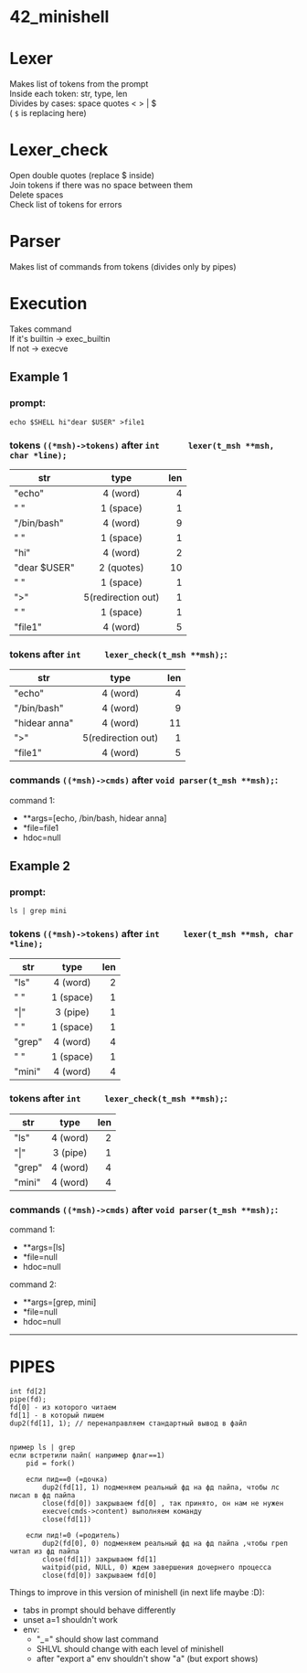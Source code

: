 # 42_minishell

# Lexer 
Makes list of tokens from the prompt  
Inside each token: str, type, len  
Divides by cases: space quotes < > | \$     
( ```$``` is replacing here)

# Lexer_check
Open double quotes (replace $ inside)   
Join tokens if there was no space between them  
Delete spaces   
Check list of tokens for errors

# Parser
Makes list of commands from tokens (divides only by pipes)

# Execution
Takes command   
If it's builtin -> exec_builtin   
If not -> execve

## Example 1
### prompt: 
```
echo $SHELL hi"dear $USER" >file1
```
### tokens ```((*msh)->tokens)``` after ```int		lexer(t_msh **msh, char *line);```
| str           | type           | len  |
| ------------- |:-------------:| -----:|
| "echo"        | 4 (word)      |   4   |
| " "           | 1 (space)     |   1   |
| "/bin/bash"   | 4 (word)      |   9   |
| " "           | 1 (space)     |   1   |
| "hi"          | 4 (word)      |   2   |
| "dear $USER"  | 2 (quotes)    |   10  |
| " "           | 1 (space)     |   1   |
| ">"           | 5(redirection out)     |   1   |
| " "           | 1 (space)     |   1   |
| "file1"        | 4 (word)     |   5  |


### tokens after ```int		lexer_check(t_msh **msh);```: 
| str           | type           | len  |
| ------------- |:-------------:| -----:|
| "echo"        | 4 (word)      |   4   |
| "/bin/bash"   | 4 (word)      |   9   |
| "hidear anna" | 4 (word)      |   11  |
| ">"           | 5(redirection out)     |   1   |
| "file1"        | 4 (word)     |   5  |


### commands ```((*msh)->cmds)``` after ```void	parser(t_msh **msh);```:   

command 1:			
  -  **args=[echo, /bin/bash, hidear anna]
  -  *file=file1
  -  hdoc=null


## Example 2
### prompt: 
```
ls | grep mini
```  
### tokens ```((*msh)->tokens)```  after ```int		lexer(t_msh **msh, char *line);```
| str           | type           | len  |
| ------------- |:-------------:| -----:|
| "ls"          | 4 (word)      |   2   |
| " "           | 1 (space)     |   1   |
| "\|"           | 3 (pipe)      |   1   |
| " "           | 1 (space)     |   1   |
| "grep"        | 4 (word)      |   4   |
| " "           | 1 (space)     |   1   |
| "mini"        | 4 (word)      |   4  |


### tokens after ```int		lexer_check(t_msh **msh);```: 
| str           | type           | len  |
| ------------- |:-------------:| -----:|
| "ls"          | 4 (word)      |   2   |
| "\|"          | 3 (pipe)      |   1   |
| "grep"        | 4 (word)      |   4   |
| "mini"        | 4 (word)      |   4  |


### commands ```((*msh)->cmds)``` after ```void	parser(t_msh **msh);```:   
command 1:			
  -  **args=[ls]
  -  *file=null
  -  hdoc=null	

command 2:			
  -  **args=[grep, mini]
  -  *file=null
  -  hdoc=null
    

              
------------------------------------------------------------------------------------------
# PIPES
```
int	fd[2]
pipe(fd);
fd[0] - из которого читаем
fd[1] - в который пишем
dup2(fd[1], 1); // перенаправляем стандартный вывод в файл


пример ls | grep
если встретили пайп( например флаг==1)
	pid = fork()

	если пид==0 (=дочка)
		dup2(fd[1], 1) подменяем реальный фд на фд пайпа, чтобы лс писал в фд пайпа
		close(fd[0]) закрываем fd[0] , так принято, он нам не нужен
		execve(cmds->content) выполняем команду
		close(fd[1])
	
	если пид!=0 (=родитель)
		dup2(fd[0], 0) подменяем реальный фд на фд пайпа ,чтобы греп читал из фд пайпа
		close(fd[1]) закрываем fd[1]
		waitpid(pid, NULL, 0) ждем завершения дочернего процесса
		close(fd[0]) закрываем fd[0]
```

Things to improve in this version of minishell (in next life maybe :D):			
  -  tabs in prompt should behave differently
  -  unset a=1 shouldn't work
  -  env: 
     - "_=" should show last command
     - SHLVL should change with each level of minishell
     - after "export a" env shouldn't show "a" (but export shows)


